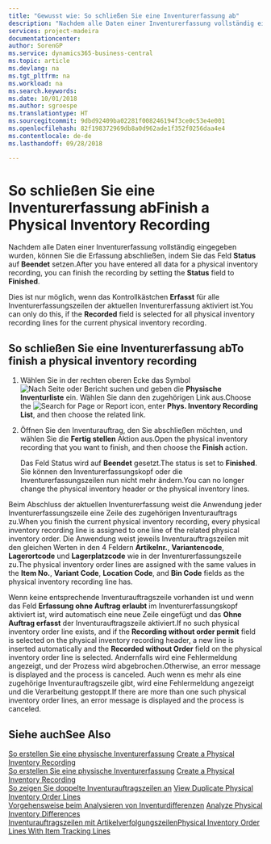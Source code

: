 ```yaml
---
title: "Gewusst wie: So schließen Sie eine Inventurerfassung ab"
description: "Nachdem alle Daten einer Inventurerfassung vollständig eingegeben wurden, können Sie die Erfassung abschließen, indem Sie das Feld **Status** auf **Beendet** setzen."
services: project-madeira
documentationcenter: 
author: SorenGP
ms.service: dynamics365-business-central
ms.topic: article
ms.devlang: na
ms.tgt_pltfrm: na
ms.workload: na
ms.search.keywords: 
ms.date: 10/01/2018
ms.author: sgroespe
ms.translationtype: HT
ms.sourcegitcommit: 9dbd92409ba02281f008246194f3ce0c53e4e001
ms.openlocfilehash: 82f198372969db8a0d962ade1f352f0256daa4e4
ms.contentlocale: de-de
ms.lasthandoff: 09/28/2018

---
```

# <a name="finish-a-physical-inventory-recording"></a><span data-ttu-id="05765-103">So schließen Sie eine Inventurerfassung ab</span><span class="sxs-lookup"><span data-stu-id="05765-103">Finish a Physical Inventory Recording</span></span>
<span data-ttu-id="05765-104">Nachdem alle Daten einer Inventurerfassung vollständig eingegeben wurden, können Sie die Erfassung abschließen, indem Sie das Feld **Status** auf **Beendet** setzen.</span><span class="sxs-lookup"><span data-stu-id="05765-104">After you have entered all data for a physical inventory recording, you can finish the recording by setting the **Status** field to **Finished**.</span></span>  

<span data-ttu-id="05765-105">Dies ist nur möglich, wenn das Kontrollkästchen **Erfasst** für alle Inventurerfassungszeilen der aktuellen Inventurerfassung aktiviert ist.</span><span class="sxs-lookup"><span data-stu-id="05765-105">You can only do this, if the **Recorded** field is selected for all physical inventory recording lines for the current physical inventory recording.</span></span>  

## <a name="to-finish-a-physical-inventory-recording"></a><span data-ttu-id="05765-106">So schließen Sie eine Inventurerfassung ab</span><span class="sxs-lookup"><span data-stu-id="05765-106">To finish a physical inventory recording</span></span>  

1.  <span data-ttu-id="05765-107">Wählen Sie in der rechten oberen Ecke das Symbol ![Nach Seite oder Bericht suchen](../../media/ui-search/search_small.png "Nach Seite oder Bericht suchen") und geben die **Physische Inventurliste** ein. Wählen Sie dann den zugehörigen Link aus.</span><span class="sxs-lookup"><span data-stu-id="05765-107">Choose the ![Search for Page or Report](../../media/ui-search/search_small.png "Search for Page or Report icon") icon, enter **Phys. Inventory Recording List**, and then choose the related link.</span></span>  
2.  <span data-ttu-id="05765-108">Öffnen Sie den Inventurauftrag, den Sie abschließen möchten, und wählen Sie die **Fertig stellen** Aktion aus.</span><span class="sxs-lookup"><span data-stu-id="05765-108">Open the physical inventory recording that you want to finish, and then choose the **Finish** action.</span></span>  

    <span data-ttu-id="05765-109">Das Feld Status wird auf **Beendet** gesetzt.</span><span class="sxs-lookup"><span data-stu-id="05765-109">The status is set to **Finished**.</span></span> <span data-ttu-id="05765-110">Sie können den Inventurerfassungskopf oder die Inventurerfassungszeilen nun nicht mehr ändern.</span><span class="sxs-lookup"><span data-stu-id="05765-110">You can no longer change the physical inventory header or the physical inventory lines.</span></span>  

<span data-ttu-id="05765-111">Beim Abschluss der aktuellen Inventurerfassung weist die Anwendung jeder Inventurerfassungszeile eine Zeile des zugehörigen Inventurauftrags zu.</span><span class="sxs-lookup"><span data-stu-id="05765-111">When you finish the current physical inventory recording, every physical inventory recording line is assigned to one line of the related physical inventory order.</span></span> <span data-ttu-id="05765-112">Die Anwendung weist jeweils Inventurauftragszeilen mit den gleichen Werten in den 4 Feldern  **Artikelnr.**,  **Variantencode**, **Lagerortcode** und **Lagerplatzcode** wie in der Inventurerfassungszeile zu.</span><span class="sxs-lookup"><span data-stu-id="05765-112">The physical inventory order lines are assigned with the same values in the **Item No.**, **Variant Code**, **Location Code**, and **Bin Code** fields as the physical inventory recording line has.</span></span>  

<span data-ttu-id="05765-113">Wenn keine entsprechende Inventurauftragszeile vorhanden ist und wenn das Feld **Erfassung ohne Auftrag erlaubt** im Inventurerfassungskopf aktiviert ist, wird automatisch eine neue Zeile eingefügt und das **Ohne Auftrag erfasst** der Inventurauftragszeile aktiviert.</span><span class="sxs-lookup"><span data-stu-id="05765-113">If no such physical inventory order line exists, and if the **Recording without order permit** field is selected on the physical inventory recording header, a new line is inserted automatically and the **Recorded without Order** field on the physical inventory order line is selected.</span></span> <span data-ttu-id="05765-114">Andernfalls wird eine Fehlermeldung angezeigt, und der Prozess wird abgebrochen.</span><span class="sxs-lookup"><span data-stu-id="05765-114">Otherwise, an error message is displayed and the process is canceled.</span></span> <span data-ttu-id="05765-115">Auch wenn es mehr als eine zugehörige Inventurauftragszeile gibt, wird eine Fehlermeldung angezeigt und die Verarbeitung gestoppt.</span><span class="sxs-lookup"><span data-stu-id="05765-115">If there are more than one such physical inventory order lines, an error message is displayed and the process is canceled.</span></span>  

## <a name="see-also"></a><span data-ttu-id="05765-116">Siehe auch</span><span class="sxs-lookup"><span data-stu-id="05765-116">See Also</span></span>  
 <span data-ttu-id="05765-117">[So erstellen Sie eine physische Inventurerfassung](how-to-create-a-physical-inventory-recording.md) </span><span class="sxs-lookup"><span data-stu-id="05765-117">[Create a Physical Inventory Recording](how-to-create-a-physical-inventory-recording.md) </span></span>  
 <span data-ttu-id="05765-118">[So erstellen Sie eine physische Inventurerfassung](how-to-create-a-physical-inventory-recording.md) </span><span class="sxs-lookup"><span data-stu-id="05765-118">[Create a Physical Inventory Recording](how-to-create-a-physical-inventory-recording.md) </span></span>  
 <span data-ttu-id="05765-119">[So zeigen Sie doppelte Inventurauftragszeilen an](how-to-view-duplicate-physical-inventory-order-lines.md) </span><span class="sxs-lookup"><span data-stu-id="05765-119">[View Duplicate Physical Inventory Order Lines](how-to-view-duplicate-physical-inventory-order-lines.md) </span></span>  
 <span data-ttu-id="05765-120">[Vorgehensweise beim Analysieren von Inventurdifferenzen](how-to-analyze-physical-inventory-differences.md) </span><span class="sxs-lookup"><span data-stu-id="05765-120">[Analyze Physical Inventory Differences](how-to-analyze-physical-inventory-differences.md) </span></span>  
 [<span data-ttu-id="05765-121">Inventurauftragszeilen mit Artikelverfolgungszeilen</span><span class="sxs-lookup"><span data-stu-id="05765-121">Physical Inventory Order Lines With Item Tracking Lines</span></span>](physical-inventory-order-lines-with-item-tracking-lines.md)

